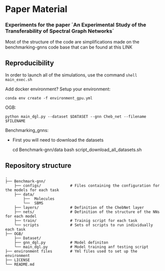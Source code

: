 # Paper Material
### Experiments for the paper ´An Experimental Study of the Transferability of Spectral Graph Networks´

Most of the structure of the code are simplifications made on the benchmarking-gnns code base that can be found at this LINK

## Reproducibility

In order to launch all of the simulations, use the command `shell main_exec.sh`

Add docker environment?
Setup your environment:

    conda env create -f environment_gpu.yml

OGB:

    python main_dgl.py --dataset $DATASET --gnn Cheb_net --filename $FILENAME
    
Benchmarking_gnns:
- First you will need to download the datasets

    cd Benchmark-gnn/data
    bash script_download_all_datasets.sh
    
    
## Repository structure
    .
    ├── Benchmark-gnn/
        ├── configs/             # Files containing the configuration for the models for each task
        ├── data/ 
            ├──  Molecules
            └──  SBMS
        ├── layers/              # Definition of the ChebNet layer
        ├── nets/                # Definition of the structure of the NNs for each model
        ├── train/               # Trainig script for each task
        └── scripts              # Sets of scripts to run individually each task
    ├── OGB/
        ├── Dataset/
        ├── gnn_dgl.py           # Model definiton
        └── main_dgl.py          # Model training anf testing script
    ├── environment files        # Yml files used to set up the environment
    ├── LICENSE
    └── README.md
